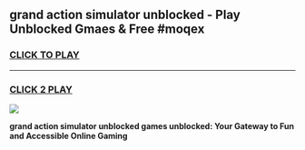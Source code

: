 
## grand action simulator unblocked - Play Unblocked Gmaes & Free #moqex
<h3>
<a href="https://news.freeplayer.one?title=grand_action_simulator_unblocked&ref=03M">CLICK TO PLAY</a></h3>
<hr>

<h3>
<a href="https://news.freeplayer.one?title=grand_action_simulator_unblocked&ref=03M">CLICK 2 PLAY</a>
  
</h3>

<a href="https://news.freeplayer.one?title=grand_action_simulator_unblocked&ref=03M"><img src="https://clearcache.store/games.png"></a>


**grand action simulator unblocked games unblocked: Your Gateway to Fun and Accessible Online Gaming**
